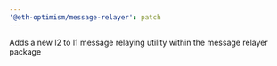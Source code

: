 ```yaml
---
'@eth-optimism/message-relayer': patch
---
```


Adds a new l2 to l1 message relaying utility within the message relayer package
